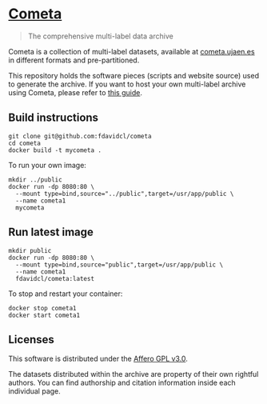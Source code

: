 # [Cometa](https://cometa.ujaen.es)

> The comprehensive multi-label data archive

Cometa is a collection of multi-label datasets, available at [cometa.ujaen.es](https://cometa.ujaen.es) in different 
formats and pre-partitioned.

This repository holds the software pieces (scripts and website source) used to generate the archive. If you 
want to host your own multi-label archive using Cometa, please refer to [this guide](https://cometa.ujaen.es/self-host).

## Build instructions

```
git clone git@github.com:fdavidcl/cometa
cd cometa
docker build -t mycometa .
```

To run your own image:

```
mkdir ../public
docker run -dp 8080:80 \
  --mount type=bind,source="../public",target=/usr/app/public \
  --name cometa1 
  mycometa
```

## Run latest image

```
mkdir public
docker run -dp 8080:80 \
  --mount type=bind,source="public",target=/usr/app/public \
  --name cometa1 
  fdavidcl/cometa:latest
```

To stop and restart your container:

```
docker stop cometa1
docker start cometa1
```

## Licenses

This software is distributed under the [Affero GPL v3.0](https://github.com/fdavidcl/cometa/blob/master/LICENSE).

The datasets distributed within the archive are property of their own rightful authors. You can find 
authorship and citation information inside each individual page.
